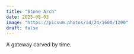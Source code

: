 ```yaml
---
title: "Stone Arch"
date: 2025-08-03
image: "https://picsum.photos/id/24/1600/1200"
draft: false
---
```


A gateway carved by time.
